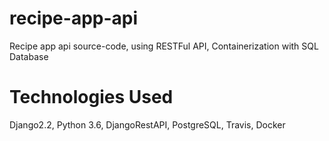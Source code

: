 # recipe-app-api
Recipe app api source-code, using RESTFul API, Containerization with SQL Database

# Technologies Used
Django2.2, Python 3.6, DjangoRestAPI, PostgreSQL, Travis, Docker
